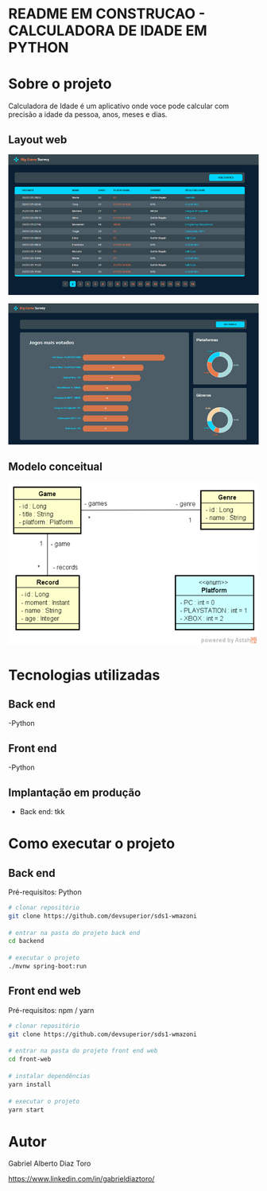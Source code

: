 # README EM CONSTRUCAO -  CALCULADORA DE IDADE EM PYTHON

# Sobre o projeto


Calculadora de Idade é um aplicativo onde voce pode calcular com precisão a idade da pessoa, anos, meses e dias.

## Layout web
![Web 1](https://github.com/acenelio/assets/raw/main/sds1/web1.png)

![Web 2](https://github.com/acenelio/assets/raw/main/sds1/web2.png)

## Modelo conceitual
![Modelo Conceitual](https://github.com/acenelio/assets/raw/main/sds1/modelo-conceitual.png)

# Tecnologias utilizadas
## Back end
-Python

## Front end
-Python

## Implantação em produção
- Back end: tkk

# Como executar o projeto

## Back end
Pré-requisitos: Python

```bash
# clonar repositório
git clone https://github.com/devsuperior/sds1-wmazoni

# entrar na pasta do projeto back end
cd backend

# executar o projeto
./mvnw spring-boot:run
```

## Front end web
Pré-requisitos: npm / yarn

```bash
# clonar repositório
git clone https://github.com/devsuperior/sds1-wmazoni

# entrar na pasta do projeto front end web
cd front-web

# instalar dependências
yarn install

# executar o projeto
yarn start
```

# Autor

Gabriel Alberto Diaz Toro

https://www.linkedin.com/in/gabrieldiaztoro/
